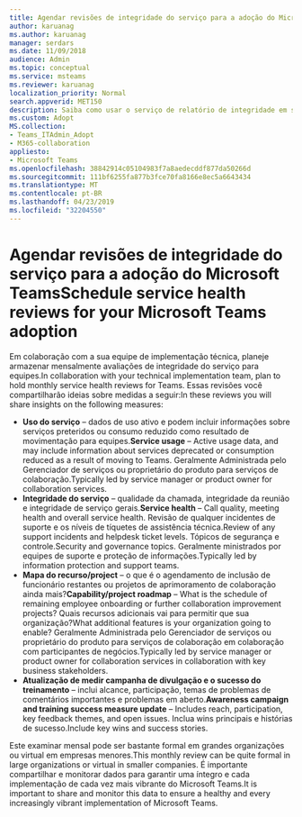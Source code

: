 ```yaml
---
title: Agendar revisões de integridade do serviço para a adoção do Microsoft Teams
author: karuanag
ms.author: karuanag
manager: serdars
ms.date: 11/09/2018
audience: Admin
ms.topic: conceptual
ms.service: msteams
ms.reviewer: karuanag
localization_priority: Normal
search.appverid: MET150
description: Saiba como usar o serviço de relatório de integridade em sua adoção de equipes.
ms.custom: Adopt
MS.collection:
- Teams_ITAdmin_Adopt
- M365-collaboration
appliesto:
- Microsoft Teams
ms.openlocfilehash: 38842914c05104983f7a8aedecddf877da50266d
ms.sourcegitcommit: 111bf6255fa877b3fce70fa8166e8ec5a6643434
ms.translationtype: MT
ms.contentlocale: pt-BR
ms.lasthandoff: 04/23/2019
ms.locfileid: "32204550"
---
```

# <a name="schedule-service-health-reviews-for-your-microsoft-teams-adoption"></a><span data-ttu-id="49828-103">Agendar revisões de integridade do serviço para a adoção do Microsoft Teams</span><span class="sxs-lookup"><span data-stu-id="49828-103">Schedule service health reviews for your Microsoft Teams adoption</span></span>

<span data-ttu-id="49828-104">Em colaboração com a sua equipe de implementação técnica, planeje armazenar mensalmente avaliações de integridade do serviço para equipes.</span><span class="sxs-lookup"><span data-stu-id="49828-104">In collaboration with your technical implementation team, plan to hold monthly service health reviews for Teams.</span></span> <span data-ttu-id="49828-105">Essas revisões você compartilharão ideias sobre medidas a seguir:</span><span class="sxs-lookup"><span data-stu-id="49828-105">In these reviews you will share insights on the following measures:</span></span>

- <span data-ttu-id="49828-106">**Uso do serviço** – dados de uso ativo e podem incluir informações sobre serviços preteridos ou consumo reduzido como resultado de movimentação para equipes.</span><span class="sxs-lookup"><span data-stu-id="49828-106">**Service usage** – Active usage data, and may include information about services deprecated or consumption reduced as a result of moving to Teams.</span></span> <span data-ttu-id="49828-107">Geralmente Administrada pelo Gerenciador de serviços ou proprietário do produto para serviços de colaboração.</span><span class="sxs-lookup"><span data-stu-id="49828-107">Typically led by service manager or product owner for collaboration services.</span></span>
- <span data-ttu-id="49828-108">**Integridade do serviço** – qualidade da chamada, integridade da reunião e integridade de serviço gerais.</span><span class="sxs-lookup"><span data-stu-id="49828-108">**Service health** – Call quality, meeting health and overall service health.</span></span> <span data-ttu-id="49828-109">Revisão de qualquer incidentes de suporte e os níveis de tíquetes de assistência técnica.</span><span class="sxs-lookup"><span data-stu-id="49828-109">Review of any support incidents and helpdesk ticket levels.</span></span> <span data-ttu-id="49828-110">Tópicos de segurança e controle.</span><span class="sxs-lookup"><span data-stu-id="49828-110">Security and governance topics.</span></span> <span data-ttu-id="49828-111">Geralmente ministrados por equipes de suporte e proteção de informações.</span><span class="sxs-lookup"><span data-stu-id="49828-111">Typically led by information protection and support teams.</span></span> 
- <span data-ttu-id="49828-112">**Mapa do recurso/project** – o que é o agendamento de inclusão de funcionário restantes ou projetos de aprimoramento de colaboração ainda mais?</span><span class="sxs-lookup"><span data-stu-id="49828-112">**Capability/project roadmap** – What is the schedule of remaining employee onboarding or further collaboration improvement projects?</span></span> <span data-ttu-id="49828-113">Quais recursos adicionais vai para permitir que sua organização?</span><span class="sxs-lookup"><span data-stu-id="49828-113">What additional features is your organization going to enable?</span></span> <span data-ttu-id="49828-114">Geralmente Administrada pelo Gerenciador de serviços ou proprietário do produto para serviços de colaboração em colaboração com participantes de negócios.</span><span class="sxs-lookup"><span data-stu-id="49828-114">Typically led by service manager or product owner for collaboration services in collaboration with key business stakeholders.</span></span>
- <span data-ttu-id="49828-115">**Atualização de medir campanha de divulgação e o sucesso do treinamento** – inclui alcance, participação, temas de problemas de comentários importantes e problemas em aberto.</span><span class="sxs-lookup"><span data-stu-id="49828-115">**Awareness campaign and training success measure update** – Includes reach, participation, key feedback themes, and open issues.</span></span> <span data-ttu-id="49828-116">Inclua wins principais e histórias de sucesso.</span><span class="sxs-lookup"><span data-stu-id="49828-116">Include key wins and success stories.</span></span> 

<span data-ttu-id="49828-117">Este examinar mensal pode ser bastante formal em grandes organizações ou virtual em empresas menores.</span><span class="sxs-lookup"><span data-stu-id="49828-117">This monthly review can be quite formal in large organizations or virtual in smaller companies.</span></span> <span data-ttu-id="49828-118">É importante compartilhar e monitorar dados para garantir uma íntegro e cada implementação de cada vez mais vibrante do Microsoft Teams.</span><span class="sxs-lookup"><span data-stu-id="49828-118">It is important to share and monitor this data to ensure a healthy and every increasingly vibrant implementation of Microsoft Teams.</span></span> 
